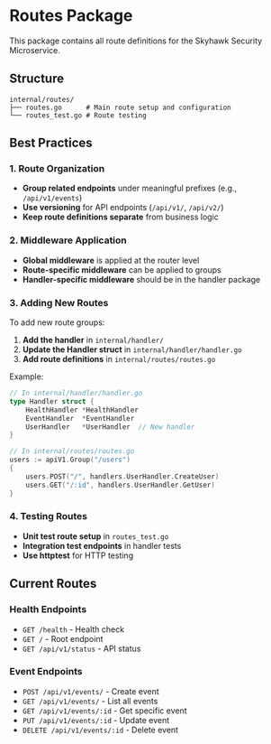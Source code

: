 # Routes Package

This package contains all route definitions for the Skyhawk Security Microservice.

## Structure

```
internal/routes/
├── routes.go      # Main route setup and configuration
└── routes_test.go # Route testing
```

## Best Practices

### 1. Route Organization
- **Group related endpoints** under meaningful prefixes (e.g., `/api/v1/events`)
- **Use versioning** for API endpoints (`/api/v1/`, `/api/v2/`)
- **Keep route definitions separate** from business logic

### 2. Middleware Application
- **Global middleware** is applied at the router level
- **Route-specific middleware** can be applied to groups
- **Handler-specific middleware** should be in the handler package

### 3. Adding New Routes

To add new route groups:

1. **Add the handler** in `internal/handler/`
2. **Update the Handler struct** in `internal/handler/handler.go`
3. **Add route definitions** in `internal/routes/routes.go`

Example:
```go
// In internal/handler/handler.go
type Handler struct {
    HealthHandler *HealthHandler
    EventHandler  *EventHandler
    UserHandler   *UserHandler  // New handler
}

// In internal/routes/routes.go
users := apiV1.Group("/users")
{
    users.POST("/", handlers.UserHandler.CreateUser)
    users.GET("/:id", handlers.UserHandler.GetUser)
}
```

### 4. Testing Routes
- **Unit test route setup** in `routes_test.go`
- **Integration test endpoints** in handler tests
- **Use httptest** for HTTP testing

## Current Routes

### Health Endpoints
- `GET /health` - Health check
- `GET /` - Root endpoint
- `GET /api/v1/status` - API status

### Event Endpoints
- `POST /api/v1/events/` - Create event
- `GET /api/v1/events/` - List all events
- `GET /api/v1/events/:id` - Get specific event
- `PUT /api/v1/events/:id` - Update event
- `DELETE /api/v1/events/:id` - Delete event 